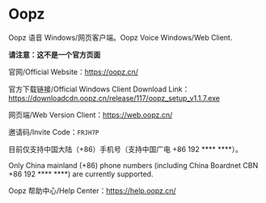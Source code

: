 # Oopz
Oopz 语音 Windows/网页客户端。Oopz Voice Windows/Web Client.

**请注意：这不是一个官方页面**

官网/Official Website：<https://oopz.cn/>

官方下载链接/Official Windows Client Download Link：<https://downloadcdn.oopz.cn/release/117/oopz_setup_v1.1.7.exe>

网页端/Web Version Client：<https://web.oopz.cn/>

邀请码/Invite Code：`FRJH7P`

目前仅支持中国大陆（+86）手机号（支持中国广电 +86 192 **** ****）。

Only China mainland (+86) phone numbers (including China Boardnet CBN +86 192 **** ****) are currently supported.

Oopz 帮助中心/Help Center：<https://help.oopz.cn/>
